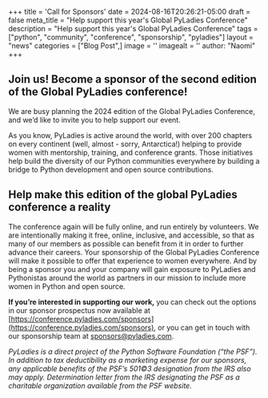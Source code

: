 +++
title = 'Call for Sponsors'
date = 2024-08-16T20:26:21-05:00
draft = false
meta_title = "Help support this year's Global PyLadies Conference"
description = "Help support this year's Global PyLadies Conference"
tags = ["python", "community", "conference", "sponsorship", "pyladies"]
layout = "news"
categories = ["Blog Post",]
image = ''
imagealt = ''
author: "Naomi" 
+++

## Join us! Become a sponsor of the second edition of the Global PyLadies conference!

We are busy planning the 2024 edition of the Global PyLadies Conference, and we’d like to invite you to help support our event.

As you know, PyLadies is active around the world, with over 200 chapters on every continent (well, almost - sorry, Antarctica!) helping to provide women with mentorship, training, and conference grants. Those initiatives help build the diversity of our Python communities everywhere by building a bridge to Python development and open source contributions.

## Help make this edition of the global PyLadies conference a reality

The conference again will be fully online, and run entirely by volunteers. We are intentionally making it free, online, inclusive, and accessible, so that as many of our members as possible can benefit from it in order to further advance their careers. Your sponsorship of the Global PyLadies Conference will make it possible to offer that experience to women everywhere. And by being a sponsor you and your company will gain exposure to PyLadies and Pythonistas around the world as partners in our mission to include more women in Python and open source.

**If you’re interested in supporting our work,** you can check out the options in our sponsor prospectus now available at [https://conference.pyladies.com/sponsors](https://conference.pyladies.com/sponsors), or you can get in touch with our sponsorship team at sponsors@pyladies.com.

*PyLadies is a direct project of the Python Software Foundation (“the PSF”). In addition to tax deductibility as a marketing expense for our sponsors, any applicable benefits of the PSF’s 501©3 designation from the IRS also may apply. Determination letter from the IRS designating the PSF as a charitable organization available from the PSF website.*


